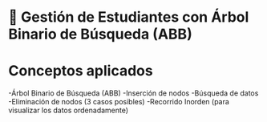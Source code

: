 # 🌲 Gestión de Estudiantes con Árbol Binario de Búsqueda (ABB)

# Conceptos aplicados

-Árbol Binario de Búsqueda (ABB)
-Inserción de nodos
-Búsqueda de datos
-Eliminación de nodos (3 casos posibles)
-Recorrido Inorden (para visualizar los datos ordenadamente)
